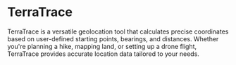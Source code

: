 # TerraTrace
TerraTrace is a versatile geolocation tool that calculates precise coordinates based on user-defined starting points, bearings, and distances. Whether you're planning a hike, mapping land, or setting up a drone flight, TerraTrace provides accurate location data tailored to your needs.
